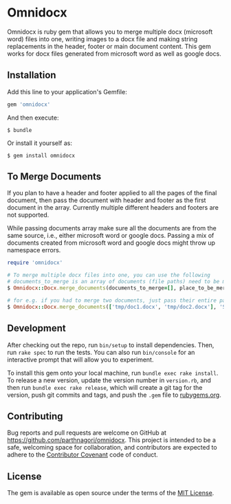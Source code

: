 # Omnidocx

Omnidocx is ruby gem that allows you to merge multiple docx (microsoft word) files into one, writing images to a docx file and making string replacements in the header, footer or main document content.
This gem works for docx files generated from microsoft word as well as google docs.

## Installation

Add this line to your application's Gemfile:

```ruby
gem 'omnidocx'
```

And then execute:

    $ bundle

Or install it yourself as:

    $ gem install omnidocx

## To Merge Documents

If you plan to have a header and footer applied to all the pages of the final document, then pass the document with header and footer as the first document in the array. Currently multiple different headers and footers are not supported.

While passing documents array make sure all the documents are from the same source, i.e., either microsoft word or google docs. Passing a mix of documents created from microsoft word and google docs might throw up namespace errors. 


```ruby
require 'omnidocx'

# To merge multiple docx files into one, you can use the following
# documents_to_merge is an array of documents (file paths) need to be merged and page_break is a boolean value if you want page breaks in b/w documents
$ Omnidocx::Docx.merge_documents(documents_to_merge=[], place_to_be_merged, output_document_path)

# for e.g. if you had to merge two documents, just pass their entire paths in an array, if you need a page break in between documents then pass the page_break flag as true 
$ Omnidocx::Docx.merge_documents(['tmp/doc1.docx', 'tmp/doc2.docx'], 'SOME_TEXT_IN_DOCUMENT', 'tmp/output_doc.docx')
```


## Development

After checking out the repo, run `bin/setup` to install dependencies. Then, run `rake spec` to run the tests. You can also run `bin/console` for an interactive prompt that will allow you to experiment.

To install this gem onto your local machine, run `bundle exec rake install`. To release a new version, update the version number in `version.rb`, and then run `bundle exec rake release`, which will create a git tag for the version, push git commits and tags, and push the `.gem` file to [rubygems.org](https://rubygems.org).

## Contributing

Bug reports and pull requests are welcome on GitHub at https://github.com/parthnagori/omnidocx. This project is intended to be a safe, welcoming space for collaboration, and contributors are expected to adhere to the [Contributor Covenant](http://contributor-covenant.org) code of conduct.


## License

The gem is available as open source under the terms of the [MIT License](http://opensource.org/licenses/MIT).


